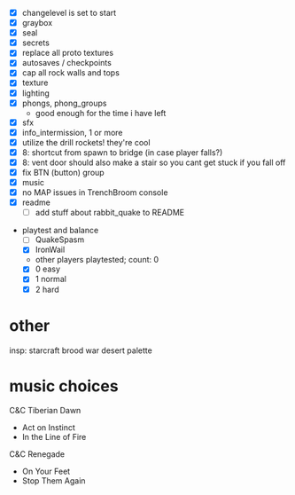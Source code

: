 - [x] changelevel is set to start
- [x] graybox
- [x] seal
- [x] secrets
- [x] replace all proto textures
- [x] autosaves / checkpoints
- [x] cap all rock walls and tops
- [x] texture
- [x] lighting
- [x] phongs, phong_groups
  - good enough for the time i have left
- [x] sfx
- [x] info_intermission, 1 or more
- [x] utilize the drill rockets! they're cool
- [x] 8: shortcut from spawn to bridge (in case player falls?)
- [x] 8: vent door should also make a stair so you cant get stuck if you fall off
- [x] fix BTN (button) group
- [x] music
- [x] no MAP issues in TrenchBroom console
- [x] readme
  - [ ] add stuff about rabbit_quake to README
- playtest and balance
  - [ ] QuakeSpasm
  - [x] IronWail
  - other players playtested; count: 0
  - [x] 0 easy
  - [x] 1 normal
  - [x] 2 hard

# other

insp: starcraft brood war desert palette

# music choices

C&C Tiberian Dawn

- Act on Instinct
- In the Line of Fire

C&C Renegade

- On Your Feet
- Stop Them Again
